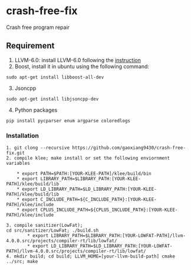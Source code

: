 # crash-free-fix
Crash free program repair

## Requirement

1. LLVM-6.0: install LLVM-6.0 following the [instruction](https://llvm.org/docs/GettingStarted.html)
2. Boost, install it in ubuntu using the following command:
```
sudo apt-get install libboost-all-dev
```
3. Jsoncpp
```
sudo apt-get install libjsoncpp-dev
```
4. Python packages
```
pip install pycparser enum argparse coloredlogs
```

### Installation
```
1. git clong --recursive https://github.com/gaoxiang9430/crash-free-fix.git
2. compile klee; make install or set the following enviornment variables

	* export PATH=$PATH:[YOUR-KLEE-PATH]/klee/build/bin
	* export LIBRARY_PATH=$LIBRARY_PATH:[YOUR-KLEE-PATH]/klee/build/lib
	* export LD_LIBRARY_PATH=$LD_LIBRARY_PATH:[YOUR-KLEE-PATH]/klee/build/lib
	* export C_INCLUDE_PATH=${C_INCLUDE_PATH}:[YOUR-KLEE-PATH]/klee/include
	* export CPLUS_INCLUDE_PATH=${CPLUS_INCLUDE_PATH}:[YOUR-KLEE-PATH]/klee/include

3. compile sanitizer(LowFat);
cd src/sanitizer/LowFat; ./build.sh
        * export LIBRARY_PATH=$LIBRARY_PATH:[YOUR-LOWFAT-PATH]/llvm-4.0.0.src/projects/compiler-rt/lib/lowfat/
        * export LD_LIBRARY_PATH=$LD_LIBRARY_PATH:[YOUR-LOWFAT-PATH]/llvm-4.0.0.src/projects/compiler-rt/lib/lowfat/
4. mkdir build; cd build; LLVM_HOME=[your-llvm-build-path] cmake ../src; make
```

